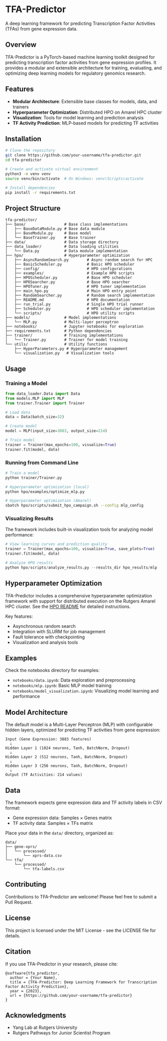 # TFA-Predictor

A deep learning framework for predicting Transcription Factor Activities (TFAs) from gene expression data.

## Overview

TFA-Predictor is a PyTorch-based machine learning toolkit designed for predicting transcription factor activities from gene expression profiles. It provides a modular and extensible architecture for training, evaluating, and optimizing deep learning models for regulatory genomics research.

## Features

- **Modular Architecture**: Extensible base classes for models, data, and trainers
- **Hyperparameter Optimization**: Distributed HPO on Amarel HPC cluster
- **Visualization**: Tools for model learning and prediction analysis
- **TF Activity Prediction**: MLP-based models for predicting TF activities

## Installation

```bash
# Clone the repository
git clone https://github.com/your-username/tfa-predictor.git
cd tfa-predictor

# Create and activate virtual environment
python3 -m venv venv
source venv/bin/activate  # On Windows: venv\Scripts\activate

# Install dependencies
pip install -r requirements.txt
```

## Project Structure

```
tfa-predictor/
├── base/                 # Base class implementations
│   ├── BaseDataModule.py # Base data module
│   ├── BaseModule.py     # Base model
│   └── BaseTrainer.py    # Base trainer
├── data/                 # Data storage directory
├── data_loader/          # Data loading utilities
│   └── Data.py           # Data module implementation
├── hpo/                  # Hyperparameter optimization
│   ├── AsyncRandomSearch.py        # Async random search for HPC
│   ├── BasicScheduler.py           # Basic HPO scheduler
│   ├── config/                     # HPO configurations
│   ├── examples/                   # Example HPO scripts
│   ├── HPOScheduler.py             # Base HPO scheduler
│   ├── HPOSearcher.py              # Base HPO searcher
│   ├── HPOTuner.py                 # HPO tuner implementation
│   ├── main_hpo.py                 # Main HPO entry point
│   ├── RandomSearcher.py           # Random search implementation
│   ├── README.md                   # HPO documentation
│   ├── run_trial.py                # Single HPO trial runner
│   ├── Scheduler.py                # HPO scheduler implementation
│   └── scripts/                    # HPO utility scripts
├── models/               # Model implementations
│   └── MLP.py            # Multi-layer perceptron
├── notebooks/            # Jupyter notebooks for exploration
├── requirements.txt      # Python dependencies
├── trainer/              # Training implementations
│   └── Trainer.py        # Trainer for model training
└── utils/                # Utility functions
    ├── HyperParameters.py # Hyperparameter management
    └── visualization.py   # Visualization tools
```

## Usage

### Training a Model

```python
from data_loader.Data import Data
from models.MLP import MLP
from trainer.Trainer import Trainer

# Load data
data = Data(batch_size=32)

# Create model
model = MLP(input_size=3883, output_size=214)

# Train model
trainer = Trainer(max_epochs=100, visualize=True)
trainer.fit(model, data)
```

### Running from Command Line

```bash
# Train a model
python trainer/Trainer.py

# Hyperparameter optimization (local)
python hpo/examples/optimize_mlp.py

# Hyperparameter optimization (Amarel)
sbatch hpo/scripts/submit_hpo_campaign.sh --config mlp_config
```

### Visualizing Results

The framework includes built-in visualization tools for analyzing model performance:

```python
# View learning curves and prediction quality
trainer = Trainer(max_epochs=100, visualize=True, save_plots=True)
trainer.fit(model, data)

# Analyze HPO results
python hpo/scripts/analyze_results.py --results_dir hpo_results/mlp
```

## Hyperparameter Optimization

TFA-Predictor includes a comprehensive hyperparameter optimization framework with support for distributed execution on the Rutgers Amarel HPC cluster. See the [HPO README](/hpo/README.md) for detailed instructions.

Key features:
- Asynchronous random search
- Integration with SLURM for job management
- Fault tolerance with checkpointing
- Visualization and analysis tools

## Examples

Check the notebooks directory for examples:

- `notebooks/data.ipynb`: Data exploration and preprocessing
- `notebooks/mlp.ipynb`: Basic MLP model training
- `notebooks/model_visualization.ipynb`: Visualizing model learning and performance

## Model Architecture

The default model is a Multi-Layer Perceptron (MLP) with configurable hidden layers, optimized for predicting TF activities from gene expression:

```
Input (Gene Expression: 3883 features)
  ↓
Hidden Layer 1 (1024 neurons, Tanh, BatchNorm, Dropout)
  ↓
Hidden Layer 2 (512 neurons, Tanh, BatchNorm, Dropout)
  ↓
Hidden Layer 3 (256 neurons, Tanh, BatchNorm, Dropout)
  ↓
Output (TF Activities: 214 values)
```

## Data

The framework expects gene expression data and TF activity labels in CSV format:
- Gene expression data: Samples × Genes matrix
- TF activity data: Samples × TFs matrix

Place your data in the `data/` directory, organized as:
```
data/
├── gene-xprs/
│   └── processed/
│       └── xprs-data.csv
└── tfa/
    └── processed/
        └── tfa-labels.csv
```

## Contributing

Contributions to TFA-Predictor are welcome! Please feel free to submit a Pull Request.

## License

This project is licensed under the MIT License - see the LICENSE file for details.

## Citation

If you use TFA-Predictor in your research, please cite:

```
@software{tfa_predictor,
  author = {Your Name},
  title = {TFA-Predictor: Deep Learning Framework for Transcription Factor Activity Prediction},
  year = {2023},
  url = {https://github.com/your-username/tfa-predictor}
}
```

## Acknowledgments

- Yang Lab at Rutgers University
- Rutgers Pathways for Junior Scientist Program
